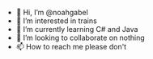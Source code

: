 - 👋 Hi, I’m @noahgabel
- 👀 I’m interested in trains
- 🌱 I’m currently learning C# and Java
- 💞️ I’m looking to collaborate on nothing
- 📫 How to reach me please don't

<!---
noahgabel/noahgabel is a ✨ special ✨ repository because its `README.md` (this file) appears on your GitHub profile.
You can click the Preview link to take a look at your changes.
--->
